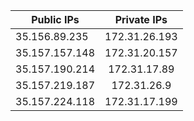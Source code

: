 | Public IPs     | Private IPs   |
| -------------- |:-------------:|
| 35.156.89.235  | 172.31.26.193 |
| 35.157.157.148 | 172.31.20.157 |
| 35.157.190.214 | 172.31.17.89  |
| 35.157.219.187 | 172.31.26.9   |
| 35.157.224.118 | 172.31.17.199 |
